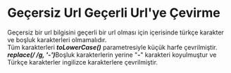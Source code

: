 <h1>Geçersiz Url Geçerli Url'ye Çevirme</h1>
Geçersiz bir url bilgisini geçerli bir url olması için içerisinde türkçe karakter ve boşluk karakterleri olmamalıdır. <br>
Tüm karakterleri <b><i>toLowerCase()</i></b> parametresiyle küçük harfe çevrilmiştir.<br>
<b><i>replace(/ /g, '-')</i></b>Boşluk karakterlerin yerine "<b><i>-</i></b>" karakteri koyulmuştur ve Türkçe karakterler ingilizce karakterlere çevrilmiştir. 
